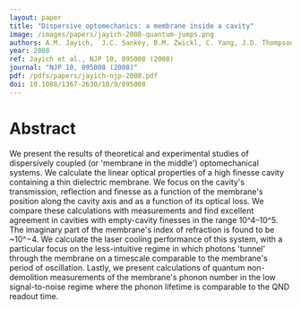 ```yaml
---
layout: paper
title: "Dispersive optomechanics: a membrane inside a cavity"
image: /images/papers/jayich-2008-quantum-jumps.png
authors: A.M. Jayich,  J.C. Sankey, B.M. Zwickl, C. Yang, J.D. Thompson,  S.M. Girvin,  A.A. Clerk, F. Marquardt, J.G.E. Harris
year: 2008
ref: Jayich et al., NJP 10, 095008 (2008)
journal: "NJP 10, 095008 (2008)"
pdf: /pdfs/papers/jayich-njp-2008.pdf
doi: 10.1088/1367-2630/10/9/095008
---
```


# Abstract

We present the results of theoretical and experimental studies of dispersively coupled (or 'membrane in the middle') optomechanical systems. We calculate the linear optical properties of a high finesse cavity containing a thin dielectric membrane. We focus on the cavity's transmission, reflection and finesse as a function of the membrane's position along the cavity axis and as a function of its optical loss. We compare these calculations with measurements and find excellent agreement in cavities with empty-cavity finesses in the range 10^4–10^5. The imaginary part of the membrane's index of refraction is found to be ~10^−4. We calculate the laser cooling performance of this system, with a particular focus on the less-intuitive regime in which photons 'tunnel' through the membrane on a timescale comparable to the membrane's period of oscillation. Lastly, we present calculations of quantum non-demolition measurements of the membrane's phonon number in the low signal-to-noise regime where the phonon lifetime is comparable to the QND readout time.
